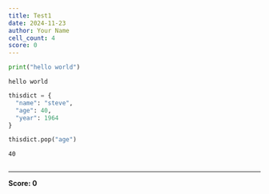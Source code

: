 ```yaml
---
title: Test1
date: 2024-11-23
author: Your Name
cell_count: 4
score: 0
---
```


```python
print("hello world")
```

    hello world



```python
thisdict = {
  "name": "steve",
  "age": 40,
  "year": 1964
}
```


```python
thisdict.pop("age")
```




    40




```python

```


---
**Score: 0**

